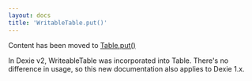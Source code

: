```yaml
---
layout: docs
title: 'WritableTable.put()'
---
```

Content has been moved to [Table.put()](Table.put())

In Dexie v2, WriteableTable was incorporated into Table. There's no difference in usage, so this new documentation also applies to Dexie 1.x.

